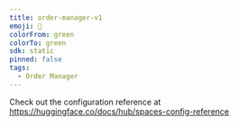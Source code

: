 ```yaml
---
title: order-manager-v1
emoji: 🐳
colorFrom: green
colorTo: green
sdk: static
pinned: false
tags:
  - Order Manager
---
```


Check out the configuration reference at https://huggingface.co/docs/hub/spaces-config-reference
